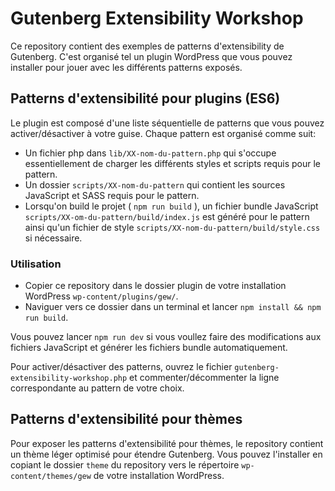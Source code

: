 # Gutenberg Extensibility Workshop

Ce repository contient des exemples de patterns d'extensibility de Gutenberg. C'est organisé tel un plugin WordPress que vous pouvez installer pour jouer avec les différents patterns exposés.

## Patterns d'extensibilité pour plugins (ES6)

Le plugin est composé d'une liste séquentielle de patterns que vous pouvez activer/désactiver à votre guise. Chaque pattern est organisé comme suit:

* Un fichier php dans `lib/XX-nom-du-pattern.php` qui s'occupe essentiellement de charger les différents styles et scripts requis pour le pattern.
* Un dossier `scripts/XX-nom-du-pattern` qui contient les sources JavaScript et SASS requis pour le pattern.
* Lorsqu'on build le projet ( `npm run build` ), un fichier bundle JavaScript `scripts/XX-om-du-pattern/build/index.js` est généré pour le pattern ainsi qu'un fichier de style `scripts/XX-nom-du-pattern/build/style.css` si nécessaire.

### Utilisation

* Copier ce repository dans le dossier plugin de votre installation WordPress `wp-content/plugins/gew/`.
* Naviguer vers ce dossier dans un terminal et lancer `npm install && npm run build`.

Vous pouvez lancer `npm run dev` si vous voullez faire des modifications aux fichiers JavaScript et générer les fichiers bundle automatiquement.

Pour activer/désactiver des patterns, ouvrez le fichier `gutenberg-extensibility-workshop.php` et commenter/décommenter la ligne correspondante au pattern de votre choix.

## Patterns d'extensibilité pour thèmes

Pour exposer les patterns d'extensibilité pour thèmes, le repository contient un thème léger optimisé pour étendre Gutenberg.
Vous pouvez l'installer en copiant le dossier `theme` du repository vers le répertoire `wp-content/themes/gew` de votre installation WordPress.
